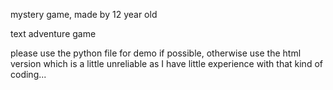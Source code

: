 mystery game, 
made by 12 year old

text adventure game

please use the python file for demo if possible, otherwise use the html version which is a little unreliable as I have little experience with that kind of coding...
